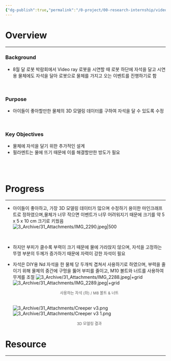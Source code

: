 ```yaml
---
{"dg-publish":true,"permalink":"/0-project/00-research-internship/video-ray/","tags":["Project"],"noteIcon":"","created":"2024-07-22"}
---
```


# Overview
---
### Background
- 8월 달 로봇 박람회에서 Video ray 로봇을 시연할 때 로봇 하단에 자석을 달고 시연 용 물체에도 자석을 달아 로봇으로 물체를 가지고 오는 이벤트를 진행하기로 함

<br/>

### Purpose
- 아이들이 좋아할만한 물체의 3D 모델링 데이터를 구하여 자석을 달 수 있도록 수정

<br/>

### Key Objectives
- 물체에 자석을 달기 위한 추가적인 설계
- 필라멘트는 물에 뜨기 때문에 이를 해결할만한 방도가 필요

<br/><br/>

# Progress
---
- 아이들이 좋아하고, 가장 3D 모델링 데이터가 많으며 수정하기 용이한 마인크래프트로 정하였으며,물체가 너무 작으면 이벤트가 너무 어려워지기 때문에 크기를 약 5 x 5 x 10 cm 크기로 키웠음
  ![3_Archive/31_Attachments/IMG_2290.jpeg|500](/img/user/3_Archive/31_Attachments/IMG_2290.jpeg)

<br/>

- 하지만 부피가 클수록 부력이 크기 때문에 물에 가라앉지 않으며, 자석을 고정하는 뚜껑 부분의 두께가 증가하기 때문에 자력이 강한 자석이 필요
- 자석은 DIY용 Nd 자석을 한 물체 당 두개씩 겹쳐서 사용하기로 하였으며, 부력을 줄이기 위해 물체의 중간에 구멍을 뚫어 부피를 줄이고, M10 볼트와 너트를 사용하여 무게를 조절 
  ![3_Archive/31_Attachments/IMG_2288.jpeg|+grid](/img/user/3_Archive/31_Attachments/IMG_2288.jpeg)![3_Archive/31_Attachments/IMG_2289.jpeg|+grid](/img/user/3_Archive/31_Attachments/IMG_2289.jpeg)
  <center style="font-size: 12; opacity: 0.7">사용하는 자석 (좌) / M8 볼트 & 너트</center><br/>
  
  ![3_Archive/31_Attachments/Creeper v3.png](/img/user/3_Archive/31_Attachments/Creeper%20v3.png)![3_Archive/31_Attachments/Creeper v3 1.png](/img/user/3_Archive/31_Attachments/Creeper%20v3%201.png)
  
  <center style="font-size: 12; opacity: 0.7">3D 모델링 결과</center>

# Resource
---

